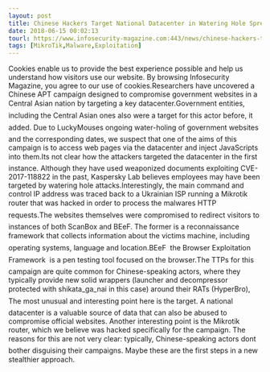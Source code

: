 ```yaml
---
layout: post
title: Chinese Hackers Target National Datacenter in Watering Hole Spree
date: 2018-06-15 00:02:13
tourl: https://www.infosecurity-magazine.com:443/news/chinese-hackers-target-national/
tags: [MikroTik,Malware,Exploitation]
---
```

Cookies enable us to provide the best experience possible and help us understand how visitors use our website. By browsing Infosecurity Magazine, you agree to our use of cookies.Researchers have uncovered a Chinese APT campaign designed to compromise government websites in a Central Asian nation by targeting a key datacenter.Government entities, including the Central Asian ones also were a target for this actor before, it added. Due to LuckyMouses ongoing water-holing of government websites and the corresponding dates, we suspect that one of the aims of this campaign is to access web pages via the datacenter and inject JavaScripts into them.Its not clear how the attackers targeted the datacenter in the first instance. Although they have used weaponized documents exploiting CVE-2017-118822 in the past, Kaspersky Lab believes employees may have been targeted by watering hole attacks.Interestingly, the main command and control IP address was traced back to a Ukrainian ISP running a Mikrotik router that was hacked in order to process the malwares HTTP requests.The websites themselves were compromised to redirect visitors to instances of both ScanBox and BEeF. The former is a reconnaissance framework that collects information about the victims machine, including operating systems, language and location.BEeF  the Browser Exploitation Framework  is a pen testing tool focused on the browser.The TTPs for this campaign are quite common for Chinese-speaking actors, where they typically provide new solid wrappers (launcher and decompressor protected with shikata_ga_nai in this case) around their RATs (HyperBro), The most unusual and interesting point here is the target. A national datacenter is a valuable source of data that can also be abused to compromise official websites. Another interesting point is the Mikrotik router, which we believe was hacked specifically for the campaign. The reasons for this are not very clear: typically, Chinese-speaking actors dont bother disguising their campaigns. Maybe these are the first steps in a new stealthier approach.